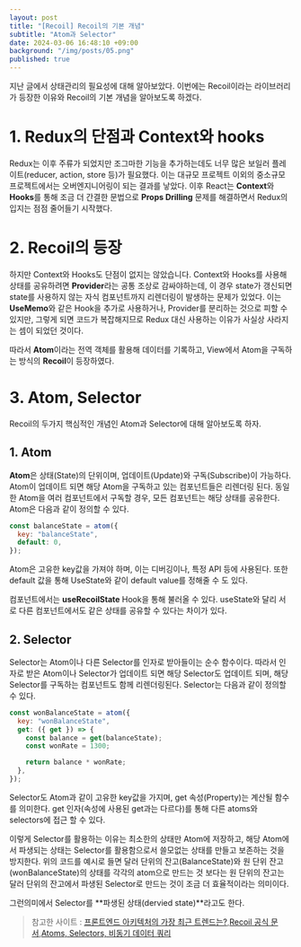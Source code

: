 ```yaml
---
layout: post
title: "[Recoil] Recoil의 기본 개념"
subtitle: "Atom과 Selector"
date: 2024-03-06 16:48:10 +09:00
background: "/img/posts/05.png"
published: true
---
```


지난 글에서 상태관리의 필요성에 대해 알아보았다. 이번에는 Recoil이라는 라이브러리가 등장한 이유와 Recoil의 기본 개념을 알아보도록 하겠다.

# 1. Redux의 단점과 Context와 hooks

Redux는 이후 주류가 되었지만 조그마한 기능을 추가하는데도 너무 많은 보일러 플레이트(reducer, action, store 등)가 필요했다. 이는 대규모 프로젝트 이외의 중소규모 프로젝트에서는 오버엔지니어링이 되는 결과를 낳았다. 이후 React는 **Context**와 **Hooks**를 통해 조금 더 간결한 문법으로 **Props Drilling** 문제를 해결하면서 Redux의 입지는 점점 줄어들기 시작했다.

# 2. Recoil의 등장

하지만 Context와 Hooks도 단점이 없지는 않았습니다. Context와 Hooks를 사용해 상태를 공유하려면 **Provider**라는 공통 조상로 감싸야하는데, 이 경우 state가 갱신되면 state를 사용하지 않는 자식 컴포넌트까지 리렌더링이 발생하는 문제가 있었다. 이는 **UseMemo**와 같은 Hook을 추가로 사용하거나, Provider를 분리하는 것으로 피할 수 있지만, 그렇게 되면 코드가 복잡해지므로 Redux 대신 사용하는 이유가 사실상 사라지는 셈이 되었던 것이다.

따라서 **Atom**이라는 전역 객체를 활용해 데이터를 기록하고, View에서 Atom을 구독하는 방식의 **Recoil**이 등장하였다.

# 3. Atom, Selector

Recoil의 두가지 핵심적인 개념인 Atom과 Selector에 대해 알아보도록 하자.

## 1. Atom

**Atom**은 상태(State)의 단위이며, 업데이트(Update)와 구독(Subscribe)이 가능하다. Atom이 업데이트 되면 해당 Atom을 구독하고 있는 컴포넌트들은 리렌더링 된다. 동일한 Atom을 여러 컴포넌트에서 구독할 경우, 모든 컴포넌트는 해당 상태를 공유한다. Atom은 다음과 같이 정의할 수 있다.

```jsx
const balanceState = atom({
  key: "balanceState",
  default: 0,
});
```

Atom은 고유한 key값을 가져야 하며, 이는 디버깅이나, 특정 API 등에 사용된다. 또한 default 값을 통해 UseState와 같이 default value를 정해줄 수 도 있다.

컴포넌트에서는 **useRecoilState** Hook을 통해 불러올 수 있다. useState와 달리 서로 다른 컴포넌트에서도 같은 상태를 공유할 수 있다는 차이가 있다.

## 2. Selector

Selector는 Atom이나 다른 Selector를 인자로 받아들이는 순수 함수이다. 따라서 인자로 받은 Atom이나 Selector가 업데이트 되면 해당 Selector도 업데이트 되며, 해당 Selector를 구독하는 컴포넌트도 함께 리렌더링된다. Selector는 다음과 같이 정의할 수 있다.

```jsx
const wonBalanceState = atom({
  key: "wonBalanceState",
  get: ({ get }) => {
    const balance = get(balanceState);
    const wonRate = 1300;

    return balance * wonRate;
  },
});
```

Selector도 Atom과 같이 고유한 key값을 가지며, get 속성(Property)는 계산될 함수를 의미한다. get 인자(속성에 사용된 get과는 다르다)를 통해 다른 atoms와 selectors에 접근 할 수 있다.

이렇게 Selector를 활용하는 이유는 최소한의 상태만 Atom에 저장하고, 해당 Atom에서 파생되는 상태는 Selector를 활용함으로서 쓸모없는 상태를 만들고 보존하는 것을 방지한다. 위의 코드를 예시로 들면 달러 단위의 잔고(BalanceState)와 원 단위 잔고(wonBalanceState)의 상태를 각각의 atom으로 만드는 것 보다는 원 단위의 잔고는 달러 단위의 잔고에서 파생된 Selector로 만드는 것이 조금 더 효율적이라는 의미이다.

그런의미에서 Selector를 **파생된 상태(dervied state)**라고도 한다.

> 참고한 사이트 : [프론트엔드 아키텍처의 가장 최근 트렌드는?](https://yozm.wishket.com/magazine/detail/1663/),[Recoil 공식 문서](https://recoiljs.org/ko/docs/introduction/core-concepts),[Atoms, Selectors, 비동기 데이터 쿼리](https://velog.io/@js43o/Recoil-Atoms-And-Selectors)
